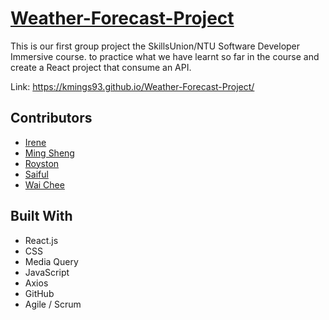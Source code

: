 # [Weather-Forecast-Project](https://kmings93.github.io/Weather-Forecast-Project/)

This is our first group project the SkillsUnion/NTU Software Developer Immersive course. to practice what we have learnt so far in the course and create a React project that consume an API. 

Link: https://kmings93.github.io/Weather-Forecast-Project/

## Contributors

- [Irene](https://github.com/trainingresult6361)
- [Ming Sheng](https://github.com/kmings93)
- [Royston](https://github.com/roystonlau)
- [Saiful](https://github.com/saifu7bahri)
- [Wai Chee](https://github.com/swaichee)

## Built With
- React.js
- CSS
- Media Query
- JavaScript
- Axios
- GitHub
- Agile / Scrum
